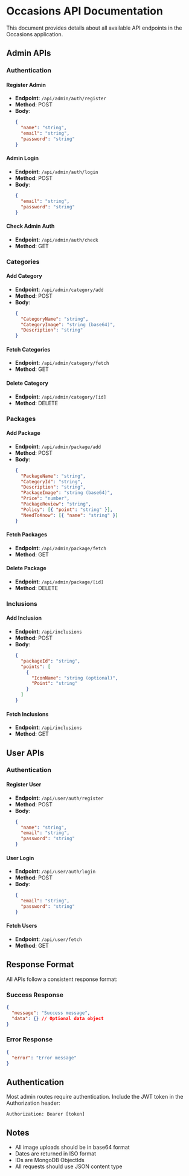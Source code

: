 # Occasions API Documentation

This document provides details about all available API endpoints in the Occasions application.

## Admin APIs

### Authentication

#### Register Admin
- **Endpoint**: `/api/admin/auth/register`
- **Method**: POST
- **Body**:
  ```json
  {
    "name": "string",
    "email": "string",
    "password": "string"
  }
  ```

#### Admin Login
- **Endpoint**: `/api/admin/auth/login`
- **Method**: POST
- **Body**:
  ```json
  {
    "email": "string",
    "password": "string"
  }
  ```

#### Check Admin Auth
- **Endpoint**: `/api/admin/auth/check`
- **Method**: GET

### Categories

#### Add Category
- **Endpoint**: `/api/admin/category/add`
- **Method**: POST
- **Body**:
  ```json
  {
    "CategoryName": "string",
    "CategoryImage": "string (base64)",
    "Description": "string"
  }
  ```

#### Fetch Categories
- **Endpoint**: `/api/admin/category/fetch`
- **Method**: GET

#### Delete Category
- **Endpoint**: `/api/admin/category/[id]`
- **Method**: DELETE

### Packages

#### Add Package
- **Endpoint**: `/api/admin/package/add`
- **Method**: POST
- **Body**:
  ```json
  {
    "PackageName": "string",
    "CategoryId": "string",
    "Description": "string",
    "PackageImage": "string (base64)",
    "Price": "number",
    "PackageReview": "string",
    "Policy": [{ "point": "string" }],
    "NeedToKnow": [{ "name": "string" }]
  }
  ```

#### Fetch Packages
- **Endpoint**: `/api/admin/package/fetch`
- **Method**: GET

#### Delete Package
- **Endpoint**: `/api/admin/package/[id]`
- **Method**: DELETE

### Inclusions

#### Add Inclusion
- **Endpoint**: `/api/inclusions`
- **Method**: POST
- **Body**:
  ```json
  {
    "packageId": "string",
    "points": [
      {
        "IconName": "string (optional)",
        "Point": "string"
      }
    ]
  }
  ```

#### Fetch Inclusions
- **Endpoint**: `/api/inclusions`
- **Method**: GET

## User APIs

### Authentication

#### Register User
- **Endpoint**: `/api/user/auth/register`
- **Method**: POST
- **Body**:
  ```json
  {
    "name": "string",
    "email": "string",
    "password": "string"
  }
  ```

#### User Login
- **Endpoint**: `/api/user/auth/login`
- **Method**: POST
- **Body**:
  ```json
  {
    "email": "string",
    "password": "string"
  }
  ```

#### Fetch Users
- **Endpoint**: `/api/user/fetch`
- **Method**: GET

## Response Format

All APIs follow a consistent response format:

### Success Response
```json
{
  "message": "Success message",
  "data": {} // Optional data object
}
```

### Error Response
```json
{
  "error": "Error message"
}
```

## Authentication

Most admin routes require authentication. Include the JWT token in the Authorization header:
```
Authorization: Bearer [token]
```

## Notes

- All image uploads should be in base64 format
- Dates are returned in ISO format
- IDs are MongoDB ObjectIds
- All requests should use JSON content type